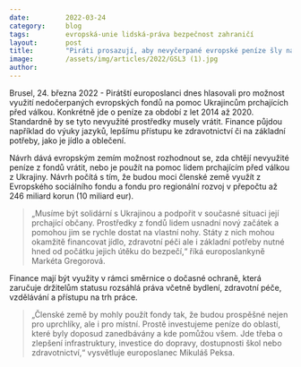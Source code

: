 ```yaml
---
date:         2022-03-24
category:     blog
tags:         evropská-unie lidská-práva bezpečnost zahraničí
layout:       post
title:        "Piráti prosazují, aby nevyčerpané evropské peníze šly na další pomoc Ukrajincům"
image:        /assets/img/articles/2022/GSL3 (1).jpg
author:       
---
```


Brusel, 24. března 2022 - Pirátští europoslanci dnes hlasovali pro možnost využití nedočerpaných evropských fondů na pomoc Ukrajincům prchajících před válkou. Konkrétně jde o peníze za období z let 2014 až 2020. Standardně by se tyto nevyužité prostředky musely vrátit. Finance půjdou například do výuky jazyků, lepšímu přístupu ke zdravotnictví či na základní potřeby, jako je jídlo a oblečení. 

Návrh dává evropským zemím možnost rozhodnout se, zda chtějí nevyužité peníze z fondů vrátit, nebo je použít na pomoc lidem prchajícím před válkou z Ukrajiny. Návrh počítá s tím, že budou moci členské země využít z Evropského sociálního fondu a fondu pro regionální rozvoj v přepočtu až 246 miliard korun (10 miliard eur).

> „Musíme být solidární s Ukrajinou a podpořit v současné situaci její prchající občany. Prostředky z fondů lidem usnadní nový začátek a pomohou jim se rychle dostat na vlastní nohy. Státy z nich mohou okamžitě financovat jídlo, zdravotní péči ale i základní potřeby nutné hned od počátku jejich útěku do bezpečí,“ říká europoslankyně Markéta Gregorová.

Finance mají být využity v rámci směrnice o dočasné ochraně, která zaručuje držitelům statusu rozsáhlá práva včetně bydlení, zdravotní péče, vzdělávání a přístupu na trh práce. 

> „Členské země by mohly použít fondy tak, že budou prospěšné nejen pro uprchlíky, ale i pro místní. Prostě investujeme peníze do oblastí, které byly doposud zanedbávány a kde pomůžou všem. Jde třeba o zlepšení infrastruktury, investice do dopravy, dostupnosti škol nebo zdravotnictví,“ vysvětluje europoslanec Mikuláš Peksa.
